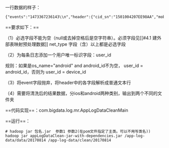 一行数据的样子：

```txt
{"events":"1473367236143\\n","header":{"cid_sn":"1501004207EE98AA","mobile_data_type":"","os_ver":"22","mac":"1c:77:f6:78:f5:75","resolution":"1080x1920","commit_time":"1502686418952","sdk_ver":"103","device_id_type":"mac","city":"江门市","device_model":"HUAWEI VNS-AL00","android_id":"867830021735040","carrier":"中国xx","promotion_channel":"1","app_ver_name":"1.4","imei":"867830021735040","app_ver_code":"4010104","pid":"pid","net_type":"3","device_id":"m.1c:77:f6:78:f5:75","app_device_id":"m.1c:77:f6:78:f5:75","release_channel":"1009","country":"CN","time_zone":"28800000","os_name":"android","manufacture":"OPPO","commit_id":"fde7ee2e48494b24bf3599771d7c2a78","account":"none","app_token":"XIAONIU_A","app_id":"com.appid.xiaoniu","language":"zh","build_num":"YVF6R16303000403"}}
```

==要求如下：==

（1）必选字段不能为空（null或去掉空格后是空字符串）。必须字段见[[#4.1 建外部表映射预处理数据]] net_type 字段（含）以上都是必选字段

（2）为每条日志添加一个用户唯一标识字段：user_id

规则：如果是os_name="android" and android_id不为空， user_id = android_id，否则为 user_id = device_id

（3）将event字段抛弃，将header中的各字段解析成普通文本行

（4）需要将清洗后的结果数据，分ios和android两种类别，输出到两个不同的文件夹

==代码实现==：com.bigdata.log.mr.AppLogDataCleanMain

==运行==：

```shell
# hadoop jar 包名.jar  参数1 参数2(在pom文件指定了主类。可以不用写类名))
hadoop jar appLogDataClean-jar-with-dependencies.jar /app-log-data/data/20170814 /app-log-data/clean/20170814
```

